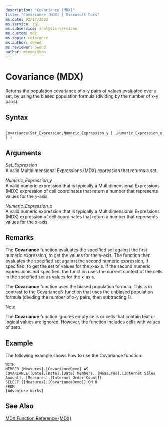 ```yaml
---
description: "Covariance (MDX)"
title: "Covariance (MDX) | Microsoft Docs"
ms.date: 02/17/2022
ms.service: sql
ms.subservice: analysis-services
ms.custom: mdx
ms.topic: reference
ms.author: owend
ms.reviewer: owend
author: minewiskan
---
```

# Covariance (MDX)


  Returns the population covariance of x-y pairs of values evaluated over a set, by using the biased population formula (dividing by the number of x-y pairs).  
  
## Syntax  
  
```  
  
Covariance(Set_Expression,Numeric_Expression_y [ ,Numeric_Expression_x ] )  
```  
  
## Arguments  
 *Set_Expression*  
 A valid Multidimensional Expressions (MDX) expression that returns a set.  
  
 *Numeric_Expression_y*  
 A valid numeric expression that is typically a Multidimensional Expressions (MDX) expression of cell coordinates that return a number that represents values for the y-axis.  
  
 *Numeric_Expression_x*  
 A valid numeric expression that is typically a Multidimensional Expressions (MDX) expression of cell coordinates that return a number that represents values for the x-axis.  
  
## Remarks  
 The **Covariance** function evaluates the specified set against the first numeric expression, to get the values for the y-axis. The function then evaluates the specified set against the second numeric expression, if specified, to get the set of values for the x-axis. If the second numeric expressionis not specified, the function uses the current context of the cells in the specified set as values for the x-axis.  
  
 The **Covariance** function uses the biased population formula. This is in contrast to the [CovarianceN](../mdx/covariancen-mdx.md) function that uses the unbiased population formula (dividing the number of x-y pairs, then subtracting 1).  
  
> [!NOTE]  
>  The **Covariance** function ignores empty cells or cells that contain text or logical values are ignored. However, the function includes cells with values of zero.  
  
## Example  
 The following example shows how to use the Covariance function:  
  
```  
WITH   
MEMBER [Measures].[CovarianceDemo] AS  
COVARIANCE([Date].[Date].[Date].Members, [Measures].[Internet Sales Amount], [Measures].[Internet Order Count])   
SELECT {[Measures].[CovarianceDemo]} ON 0   
FROM  
[Adventure Works]  
```  
  
## See Also  
 [MDX Function Reference &#40;MDX&#41;](../mdx/mdx-function-reference-mdx.md)  
  
  

